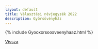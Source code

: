 ```yaml
---
layout: default
title: Választási névjegyzék 2022
description: Győrsövényház
---
```


{% include Gyooxxrsooxveenyhaaz.html %}

[Vissza](./)